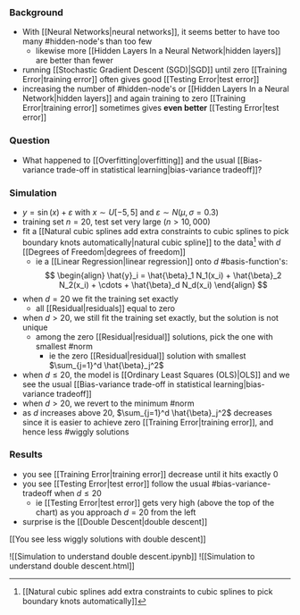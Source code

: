 ### Background

- With [[Neural Networks|neural networks]], it seems better to have too many #hidden-node's than too few
    - likewise more [[Hidden Layers In a Neural Network|hidden layers]] are better than fewer
- running [[Stochastic Gradient Descent (SGD)|SGD]] until zero [[Training Error|training error]] often gives good [[Testing Error|test error]]
- increasing the number of #hidden-node's or [[Hidden Layers In a Neural Network|hidden layers]] and again training to zero [[Training Error|training error]] sometimes gives **even better** [[Testing Error|test error]]

### Question

- What happened to [[Overfitting|overfitting]] and the usual [[Bias-variance trade-off in statistical learning|bias-variance tradeoff]]?

### Simulation

- $y=\sin (x) + \varepsilon$ with $x \sim U[-5, 5]$ and $\varepsilon \sim N(\mu, \sigma=0.3)$
- training set $n=20$, test set very large ($n > 10,000$)
- fit a [[Natural cubic splines add extra constraints to cubic splines to pick boundary knots automatically|natural cubic spline]] to the data[^1] with $d$ [[Degrees of Freedom|degrees of freedom]]
	- ie a [[Linear Regression|linear regression]] onto $d$ #basis-function's:
$$
\begin{align}
\hat{y}_i = \hat{\beta}_1 N_1(x_i) + \hat{\beta}_2 N_2(x_i) + \cdots + \hat{\beta}_d N_d(x_i) 
\end{align}
$$
- when $d=20$ we fit the training set exactly
	- all [[Residual|residuals]] equal to zero
- when $d>20$, we still fit the training set exactly, but the solution is not unique
	- among the zero [[Residual|residual]] solutions, pick the one with smallest #norm 
		- ie the zero [[Residual|residual]] solution with smallest $\sum_{j=1}^d \hat{\beta}_j^2$ 
- when $d \le 20$, the model is [[Ordinary Least Squares (OLS)|OLS]] and we see the usual [[Bias-variance trade-off in statistical learning|bias-variance tradeoff]] 
- when $d>20$, we revert to the minimum #norm
- as $d$ increases above 20, $\sum_{j=1}^d \hat{\beta}_j^2$ decreases since it is easier to achieve zero [[Training Error|training error]], and hence less #wiggly solutions

### Results
- you see [[Training Error|training error]] decrease until it hits exactly 0
- you see [[Testing Error|test error]] follow the usual #bias-variance-tradeoff when $d \le 20$
	- ie [[Testing Error|test error]] gets very high (above the top of the chart) as you approach $d=20$ from the left
- surprise is the [[Double Descent|double descent]]

[[You see less wiggly solutions with double descent]]

![[Simulation to understand double descent.ipynb]]
![[Simulation to understand double descent.html]]




[^1]: [[Natural cubic splines add extra constraints to cubic splines to pick boundary knots automatically]]